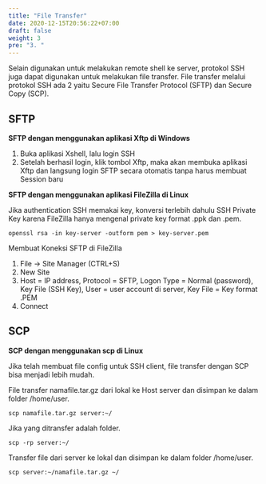 ```yaml
---
title: "File Transfer"
date: 2020-12-15T20:56:22+07:00
draft: false
weight: 3
pre: "3. "
---
```


Selain digunakan untuk melakukan remote shell ke server, protokol SSH juga dapat digunakan untuk melakukan file transfer. File transfer melalui protokol SSH ada 2 yaitu Secure File Transfer Protocol (SFTP) dan Secure Copy (SCP).

## SFTP

**SFTP dengan menggunakan aplikasi Xftp di Windows**

1. Buka aplikasi Xshell, lalu login SSH
1. Setelah berhasil login, klik tombol Xftp, maka akan membuka aplikasi Xftp dan langsung login SFTP secara otomatis tanpa harus membuat Session baru

**SFTP dengan menggunakan aplikasi FileZilla di Linux**

Jika authentication SSH memakai key, konversi terlebih dahulu SSH Private Key karena FileZilla hanya mengenal private key format .ppk dan .pem.

```
openssl rsa -in key-server -outform pem > key-server.pem
```

Membuat Koneksi SFTP di FileZilla

1. File → Site Manager (CTRL+S)
1. New Site
1. Host = IP address, Protocol = SFTP, Logon Type = Normal (password), Key File (SSH Key), User = user account di server, Key File = Key format .PEM
1. Connect 

## SCP

**SCP dengan menggunakan scp di Linux**

Jika telah membuat file config untuk SSH client, file transfer dengan SCP bisa menjadi lebih mudah.

File transfer namafile.tar.gz dari lokal ke Host server dan disimpan ke dalam folder /home/user.

```
scp namafile.tar.gz server:~/
```

Jika yang ditransfer adalah folder.

```
scp -rp server:~/
```

Transfer file dari server ke lokal dan disimpan ke dalam folder /home/user.

```
scp server:~/namafile.tar.gz ~/
```

